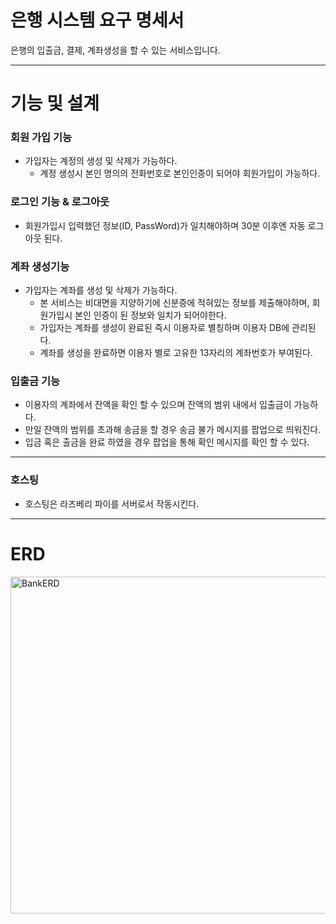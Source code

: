 # 은행 시스템 요구 명세서

은행의 입출금, 결제, 계좌생성을 할 수 있는 서비스입니다.

---

# 기능 및 설계

### 회원 가입 기능
- 가입자는 계정의 생성 및 삭제가 가능하다.
	- 계정 생성시 본인 명의의 전화번호로 본인인증이 되어야 회원가입이 가능하다.

### 로그인 기능 & 로그아웃
- 회원가입시 입력했던 정보(ID, PassWord)가 일치해야하며 30분 이후엔 자동 로그아웃 된다.

### 계좌 생성기능
- 가입자는 계좌를 생성 및 삭제가 가능하다.
	- 본 서비스는 비대면을 지양하기에 신분증에 적혀있는 정보를 제출해야하며, 회원가입시 본인 인증이 된 정보와 일치가 되어야한다.
	- 가입자는 계좌를 생성이 완료된 즉시 이용자로 별칭하며 이용자 DB에 관리된다.
	- 계좌를 생성을 완료하면 이용자 별로 고유한 13자리의 계좌번호가 부여된다.
### 입출금 기능
- 이용자의 계좌에서 잔액을 확인 할 수 있으며 잔액의 범위 내에서 입출금이 가능하다.
- 만일 잔액의 범위를 초과해 송금을 할 경우 송금 불가 메시지를 팝업으로 띄워진다.
- 입금 혹은 출금을 완료 하였을 경우 팝업을 통해 확인 메시지를 확인 할 수 있다.

---
### 호스팅

- 호스팅은 라즈베리 파이를 서버로서 작동시킨다.
---
# ERD
<img width="539" alt="BankERD" src="https://github.com/user-attachments/assets/efd19ad1-862e-4732-9580-5c0a34efa04a">
